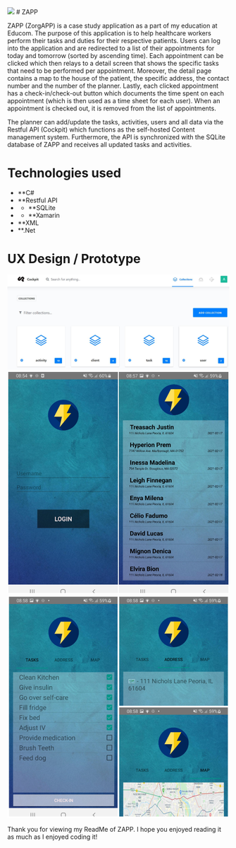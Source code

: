 <img src="Images/header.png">
# ZAPP

ZAPP (ZorgAPP) is a case study application as a part of my education at Educom. The purpose of this application is to help healthcare workers perform their tasks and duties for their respective patients. Users can log into the application and are redirected to a list of their appointments for today and tomorrow (sorted by ascending time). Each appointment can be clicked which then relays to a detail screen that shows the specific tasks that need to be performed per appointment. Moreover, the detail page contains a map to the house of the patient, the specific address, the contact number and the number of the planner. Lastly, each clicked appointment has a check-in/check-out button which documents the time spent on each appointment (which is then used as a time sheet for each user). When an appointment is checked out, it is removed from the list of appointments.

The planner can add/update the tasks, activities, users and all data via the Restful API (Cockpit) which functions as the self-hosted 
Content management system. Furthermore, the API is synchronized with the SQLite database of ZAPP and receives all updated tasks and activities.

# Technologies used

* **C#
* **Restful API
* * **SQLite
* * **Xamarin
* **XML
* **.Net

# UX Design / Prototype

<img src="Images/cockpit.jpg">
<img src="Images/loginHome.jpg">
<img src="Images/detail.jpg">


Thank you for viewing my ReadMe of ZAPP. I hope you enjoyed reading it as much as I enjoyed coding it!
